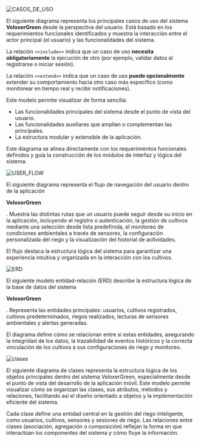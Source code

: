 
![CASOS_DE_USO](https://github.com/user-attachments/assets/22799a75-6a42-41e8-ba68-69c89268d443)

El siguiente diagrama representa los principales casos de uso del sistema **VeloxerGreen** desde la perspectiva del usuario. Está basado en los requerimientos funcionales identificados y muestra la interacción entre el actor principal (el usuario) y las funcionalidades del sistema.

La relación `<<include>>` indica que un caso de uso **necesita obligatoriamente** la ejecución de otro (por ejemplo, validar datos al registrarse o iniciar sesión).

La relación `<<extend>>` indica que un caso de uso **puede opcionalmente** extender su comportamiento hacia otro caso más específico (como monitorear en tiempo real y recibir notificaciones).

Este modelo permite visualizar de forma sencilla:

- Las funcionalidades principales del sistema desde el punto de vista del usuario.
- Las funcionalidades auxiliares que amplían o complementan las principales.
- La estructura modular y extensible de la aplicación.

Este diagrama se alinea directamente con los requerimientos funcionales definidos y guía la construcción de los módulos de interfaz y lógica del sistema.





![USER_FLOW](https://github.com/user-attachments/assets/fadeb97d-e8cb-42b6-9c0a-f9e805c97ec3)



El siguiente diagrama representa el flujo de navegación del usuario dentro de la aplicación

**VeloxerGreen**

. Muestra las distintas rutas que un usuario puede seguir desde su inicio en la aplicación, incluyendo el registro o autenticación, la gestión de cultivos mediante una selección desde lista predefinida, el monitoreo de condiciones ambientales a través de sensores, la configuración personalizada del riego y la visualización del historial de actividades.

El flujo destaca la estructura lógica del sistema para garantizar una experiencia intuitiva y organizada en la interacción con los cultivos.









![ERD](https://github.com/user-attachments/assets/bb0a5f6c-fb76-4089-93d3-30aed9e12faa)



El siguiente modelo entidad-relación (ERD) describe la estructura lógica de la base de datos del sistema

**VeloxerGreen**

. Representa las entidades principales: usuarios, cultivos registrados, cultivos predeterminados, riegos realizados, lecturas de sensores ambientales y alertas generadas.

El diagrama define cómo se relacionan entre sí estas entidades, asegurando la integridad de los datos, la trazabilidad de eventos históricos y la correcta vinculación de los cultivos a sus configuraciones de riego y monitoreo.




![clases](https://github.com/user-attachments/assets/87a5497c-7d72-4b4e-81fe-46330efca393)








El siguiente diagrama de clases representa la estructura lógica de los objetos principales dentro del sistema VeloxerGreen, especialmente desde el punto de vista del desarrollo de la aplicación móvil. Este modelo permite visualizar cómo se organizan las clases, sus atributos, métodos y relaciones, facilitando así el diseño orientado a objetos y la implementación eficiente del sistema.

Cada clase define una entidad central en la gestión del riego inteligente, como usuarios, cultivos, sensores y sesiones de riego. Las relaciones entre clases (asociación, agregación o composición) reflejan la forma en que interactúan los componentes del sistema y cómo fluye la información.
